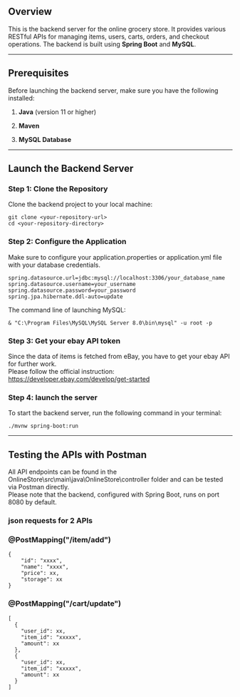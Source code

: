 ## Overview

This is the backend server for the online grocery store. It provides various RESTful APIs for managing items, users, carts, orders, and checkout operations. The backend is built using **Spring Boot** and **MySQL**.

---

## Prerequisites

Before launching the backend server, make sure you have the following installed:

1. **Java** (version 11 or higher)  

2. **Maven**

3. **MySQL Database**

---

## Launch the Backend Server

### Step 1: Clone the Repository

Clone the backend project to your local machine:

```
git clone <your-repository-url>
cd <your-repository-directory>
```


### Step 2: Configure the Application
Make sure to configure your application.properties or application.yml file with your database credentials.
```
spring.datasource.url=jdbc:mysql://localhost:3306/your_database_name
spring.datasource.username=your_username
spring.datasource.password=your_password
spring.jpa.hibernate.ddl-auto=update
```
The command line of launching MySQL:
```
& "C:\Program Files\MySQL\MySQL Server 8.0\bin\mysql" -u root -p
```
### Step 3: Get your ebay API token
Since the data of items is fetched from eBay, you have to get your ebay API for further work.\
Please follow the official instruction: https://developer.ebay.com/develop/get-started

### Step 4: launch the server
To start the backend server, run the following command in your terminal:
```
./mvnw spring-boot:run
```
---

## Testing the APIs with Postman
All API endpoints can be found in the OnlineStore\src\main\java\OnlineStore\controller folder and can be tested via Postman directly. \
Please note that the backend, configured with Spring Boot, runs on port 8080 by default.
### json requests for 2 APIs
### @PostMapping("/item/add")
```
{
    "id": "xxxx",
    "name": "xxxx",
    "price": xx,
    "storage": xx
}
```
### @PostMapping("/cart/update")
```
[
  {
    "user_id": xx,
    "item_id": "xxxxx",
    "amount": xx
  },
  {
    "user_id": xx,
    "item_id": "xxxxx",
    "amount": xx
  }
]
```